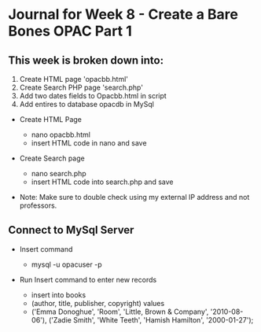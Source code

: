 # Journal for Week 8 - Create a Bare Bones OPAC Part 1

## This week is broken down into:
1. Create HTML page 'opacbb.html'
2. Create Search PHP page 'search.php'
3. Add two dates fields to Opacbb.html in script
4. Add entires to database opacdb in MySql

- Create HTML Page
  - nano opacbb.html
  - insert HTML code in nano and save

- Create Search page
  - nano search.php
  - insert HTML code into search.php and save

- Note: Make sure to double check using my external IP address and not professors. 

## Connect to MySql Server
- Insert command
  - mysql -u opacuser -p

- Run Insert command to enter new records 
  - insert into books 
  - (author, title, publisher, copyright) values
  - ('Emma Donoghue', 'Room', 'Little, Brown \& Company', '2010-08-06'),
('Zadie Smith', 'White Teeth', 'Hamish Hamilton', '2000-01-27');
 
